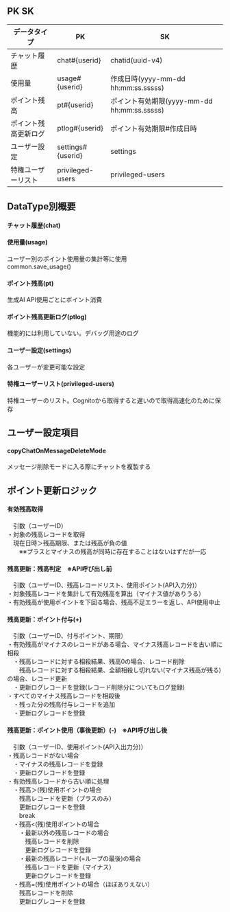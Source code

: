 ## PK SK
|データタイプ|PK|SK|
|----|----|----|
|チャット履歴|chat#{userid}|chatid(uuid-v4)|
|使用量|usage#{userid}|作成日時(yyyy-mm-dd hh:mm:ss.sssss)|
|ポイント残高|pt#{userid}|ポイント有効期限(yyyy-mm-dd hh:mm:ss.sssss)|
|ポイント残高更新ログ|ptlog#{userid}|ポイント有効期限#作成日時|
|ユーザー設定|settings#{userid}|settings|
|特権ユーザーリスト|privileged-users|privileged-users|

## DataType別概要
#### チャット履歴(chat)

#### 使用量(usage)
ユーザー別のポイント使用量の集計等に使用  
common.save_usage()

#### ポイント残高(pt)
生成AI API使用ごとにポイント消費  

#### ポイント残高更新ログ(ptlog)
機能的には利用していない。デバッグ用途のログ

#### ユーザー設定(settings)
各ユーザーが変更可能な設定

#### 特権ユーザーリスト(privileged-users)
特権ユーザーのリスト。Cognitoから取得すると遅いので取得高速化のために保存

## ユーザー設定項目
#### copyChatOnMessageDeleteMode
メッセージ削除モードに入る際にチャットを複製する  


## ポイント更新ロジック
#### 有効残高取得
　引数（ユーザーID）  
・対象の残高レコードを取得  
　現在日時＞残高期限、または残高が負の値  
　　※※プラスとマイナスの残高が同時に存在することはないはずだが一応  

#### 残高更新：残高判定　※API呼び出し前
　引数（ユーザーID、残高レコードリスト、使用ポイント(API入力分)）  
・対象残高レコードを集計して有効残高を算出（マイナス値がありうる）  
・有効残高が使用ポイントを下回る場合、残高不足エラーを返し、API使用中止  

#### 残高更新：ポイント付与(+)　
　引数（ユーザーID、付与ポイント、期限）  
・有効残高がマイナスのレコードがある場合、マイナス残高レコードを古い順に相殺  
　・残高レコードに対する相殺結果、残高0の場合、レコード削除  
　　残高レコードに対する相殺結果、全額相殺し切れない(マイナス残高が残る)の場合、レコード更新  
　・更新ログレコードを登録(レコード削除分についてもログ登録)  
・すべてのマイナス残高レコードを相殺後  
　・残った分の残高付与レコードを追加  
　・更新ログレコードを登録  

#### 残高更新：ポイント使用（事後更新）(-)　※API呼び出し後
　引数（ユーザーID、使用ポイント(API入出力分)）  
・残高レコードがない場合  
　・マイナスの残高レコードを登録  
　・更新ログレコードを登録  
・有効残高レコードから古い順に処理  
　・残高＞(残)使用ポイントの場合  
　　残高レコードを更新（プラスのみ）  
　　更新ログレコードを登録  
　　break  
　・残高<(残)使用ポイントの場合  
　　・最新以外の残高レコードの場合  
　　　残高レコードを削除  
　　　更新ログレコードを登録  
　　・最新の残高レコード(=ループの最後)の場合  
　　　残高レコードを更新（マイナス）  
　　　更新ログレコードを登録  
　・残高=(残)使用ポイントの場合（ほぼありえない）  
　　残高レコードを削除  
　　更新ログレコードを登録  


